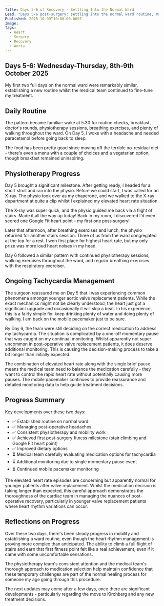 ```yaml
---
Title: Days 5-6 of Recovery - Settling Into the Normal Ward
Lead: "Days 5-6 post-surgery: settling into the normal ward routine, managing tachycardia, and continuing physiotherapy whilst the medical team determines the optimal medication approach."
Published: 2025-10-09T10:00:00.000Z
Image: 
Tags:
  - Heart
  - Surgery
  - Recovery
  - Aorta
---
```


## Days 5-6: Wednesday-Thursday, 8th-9th October 2025

My first two full days on the normal ward were remarkably similar, establishing a new routine whilst the medical team continued to fine-tune my treatment.

## Daily Routine

The pattern became familiar: wake at 5:30 for routine checks, breakfast, doctor's rounds, physiotherapy sessions, breathing exercises, and plenty of walking throughout the ward. On Day 5, I woke with a headache and needed paracetamol before going back to sleep.

The food has been pretty good since moving off the terrible no-residual diet - there's even a menu with a couple of choices and a vegetarian option, though breakfast remained uninspiring.

## Physiotherapy Progress

Day 5 brought a significant milestone. After getting ready, I headed for a short stroll and ran into the physio. Before we could start, I was called for an X-ray. The physio took over as my chaperone, and we walked to the X-ray department at quite a clip whilst I explained my elevated heart rate situation.

The X-ray was super quick, and the physio guided me back via a flight of stairs. Made it all the way up today! Back in my room, I discovered I'd even scored one Google Fit heart point - my first one post-surgery!

Later that afternoon, after breathing exercises and lunch, the physio returned for another stairs session. Three of us from the ward congregated at the top for a rest. I won first place for highest heart rate, but my only prize was more loud heart noises in my head.

Day 6 followed a similar pattern with continued physiotherapy sessions, walking exercises throughout the ward, and regular breathing exercises with the respiratory exerciser.

## Ongoing Tachycardia Management

The surgeon reassured me on Day 5 that I was experiencing common phenomena amongst younger aortic valve replacement patients. While the exact mechanics might not be clearly understood, the heart just got a significant upgrade and occasionally it will skip a beat. In his experience, this is a fairly simple fix: keep drinking plenty of water and doing plenty of walking. I am back on the mobile pacemaker just to be sure.

<!-- TODO: Look for research on post-operative heart rate variations in younger aortic valve replacement patients with references -->

By Day 6, the team were still deciding on the correct medication to address my tachycardia. The situation is complicated by a one-off momentary pause that was caught on my continual monitoring. Whilst apparently not super uncommon in post-operative valve replacement patients, it does deserve additional monitoring. This is causing the decision-making process to take a bit longer than initially expected.

The combination of elevated heart rate along with the single brief pause means the medical team need to balance the medication carefully - they want to control the rapid heart rate without potentially causing more pauses. The mobile pacemaker continues to provide reassurance and detailed monitoring data to help guide treatment decisions.

## Progress Summary

Key developments over these two days:

* ✅ Established routine on normal ward
* ✅ Managing post-operative headaches
* ✅ Consistent physiotherapy and mobility work
* ✅ Achieved first post-surgery fitness milestone (stair climbing and Google Fit heart point)
* ✅ Improved dietary options
* ⏳ Medical team carefully evaluating medication options for tachycardia
* ⏳ Additional monitoring due to single momentary pause event
* ⏳ Continued mobile pacemaker monitoring

The elevated heart rate episodes are concerning but apparently normal for younger patients after valve replacement. Whilst the medication decision is taking longer than expected, this careful approach demonstrates the thoroughness of the cardiac team in managing the nuances of post-operative recovery, particularly in younger valve replacement patients where heart rhythm variations can occur.

## Reflections on Progress

Over these two days, there's been steady progress in mobility and establishing a ward routine, even though the heart rhythm management is proving more complex than anticipated. The ability to climb a full flight of stairs and earn that first fitness point felt like a real achievement, even if it came with some uncomfortable sensations.

The physiotherapy team's consistent attention and the medical team's thorough approach to medication selection help maintain confidence that these temporary challenges are part of the normal healing process for someone my age going through this procedure.

The next updates may come after a few days, once there are significant developments - particularly regarding the move to Kirchberg and any new treatment decisions.
